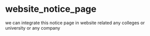 # website_notice_page
we can integrate this notice page in website related any colleges or university or any company
